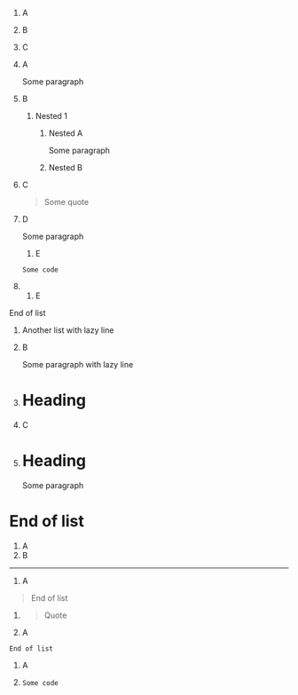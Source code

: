 1. A
2. B
3. C


1. A

   Some paragraph

2. B
   1. Nested 1
      1. Nested A
      
         Some paragraph
      
      2. Nested B

3. C

   > Some quote

4. D

   Some paragraph
   1. E
     ```
     Some code
     ```

5. 1. E

End of list

1. Another list
with lazy line

2. B

   Some paragraph
   with lazy line

3. # Heading
4. C
5. # Heading
   Some paragraph
# End of list

1. A
2. B
---
1. A
> End of list
1. > Quote
2. A
```
End of list
```
1. A
2. ```
   Some code
   ```